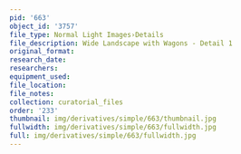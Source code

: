 ```yaml
---
pid: '663'
object_id: '3757'
file_type: Normal Light Images›Details
file_description: Wide Landscape with Wagons - Detail 1
original_format:
research_date:
researchers:
equipment_used:
file_location:
file_notes:
collection: curatorial_files
order: '233'
thumbnail: img/derivatives/simple/663/thumbnail.jpg
fullwidth: img/derivatives/simple/663/fullwidth.jpg
full: img/derivatives/simple/663/fullwidth.jpg
---
```

